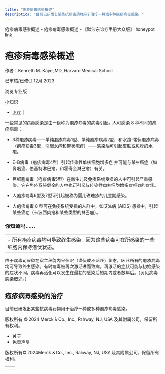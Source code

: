 ```yaml
---
title: "疱疹病毒感染概述"
description: "目前已研发出某些抗病毒药物用于治疗一种或多种疱疹病毒感染。"
---
```


﻿疱疹病毒感染概述 \- 疱疹病毒感染概述 \- 《默沙东诊疗手册大众版》 honeypot link

# 疱疹病毒感染概述

作者：Kenneth M. Kaye, MD, Harvard Medical School

已审核/已修订 12月 2023

浏览专业版

小知识

- [治疗](#治疗_v12822435_zh) \|

一些常见的病毒感染是由一组称为疱疹病毒的病毒引起。人可感染 8 种不同的疱疹病毒：

- 3种疱疹病毒——单纯疱疹病毒1型、单纯疱疹病毒2型，和水痘-带状疱疹病毒（疱疹病毒3型，引起水痘和带状疱疹）——感染后可引起皮肤或粘膜的水疱。

- E-B病毒（疱疹病毒4型）引起传染性单核细胞增多症 并可能与某些癌症（如鼻咽癌、伯基特淋巴瘤，和霍奇金淋巴瘤）有关。

- 巨细胞病毒（疱疹病毒5型）在新生儿及免疫系统受损的人中可引起严重感染。它在免疫系统健全的人中也可引起与传染性单核细胞增多症相似的症状。

- 人疱疹病毒6型及7型可引起被称为婴儿玫瑰疹的儿童期感染。

- 人疱疹病毒 8 型可在免疫系统受损的人群中，如艾滋病 (AIDS) 患者中，引起某些癌症（卡波西肉瘤和某些类型的淋巴瘤）。


### 你知道吗……

|     |
| --- |
| - 所有疱疹病毒均可导致终生感染，因为这些病毒可在所感染的一些细胞内保持潜伏状态。 |

由于病毒可保留在宿主细胞内呈休眠（潜伏或不活跃）状态，因此所有的疱疹病毒均可导致终生感染。有时病毒被再次激活进而致病。再激活的症状可能与初始感染的症状不同。病毒再活化可以发生在最初的感染后短期内或者数年后。（另见病毒感染概述。）

## 疱疹病毒感染的治疗

目前已研发出某些抗病毒药物用于治疗一种或多种疱疹病毒感染。



版权所有 © 2024
Merck & Co., Inc., Rahway, NJ, USA 及其附属公司。保留所有权利。

- 关于
- 免责声明

版权所有© 2024Merck & Co., Inc., Rahway, NJ, USA 及其附属公司。保留所有权利。

|     |     |
| --- | --- |
|  |  |